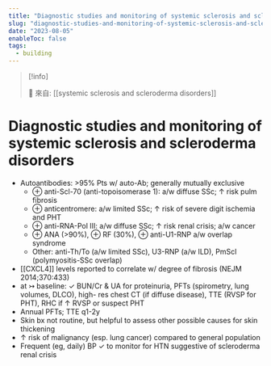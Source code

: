 ```yaml
---
title: "Diagnostic studies and monitoring of systemic sclerosis and scleroderma disorders"
slug: "diagnostic-studies-and-monitoring-of-systemic-sclerosis-and-scleroderma-disorders"
date: "2023-08-05"
enableToc: false
tags:
  - building
---
```


> [!info]
>
> 🌱 來自: [[systemic sclerosis and scleroderma disorders]]

# Diagnostic studies and monitoring of systemic sclerosis and scleroderma disorders

- Autoantibodies: >95% Pts w/ auto-Ab; generally mutually exclusive
  - ⊕ anti-Scl-70 (anti-topoisomerase 1): a/w diffuse SSc; ↑ risk pulm fibrosis
  - ⊕ anticentromere: a/w limited SSc; ↑ risk of severe digit ischemia and PHT
  - ⊕ anti-RNA-Pol III: a/w diffuse SSc; ↑ risk renal crisis; a/w cancer
  - ⊕ ANA (>90%), ⊕ RF (30%), ⊕ anti-U1-RNP a/w overlap syndrome
  - Other: anti-Th/To (a/w limited SSc), U3-RNP (a/w ILD), PmScl (polymyositis-SSc overlap)
- [[CXCL4]] levels reported to correlate w/ degree of fibrosis (NEJM 2014;370:433)
- at ↣ baseline: ✓ BUN/Cr & UA for proteinuria, PFTs (spirometry, lung volumes, DLCO), high- res chest CT (if diffuse disease), TTE (RVSP for PHT), RHC if ↑ RVSP or suspect PHT
- Annual PFTs; TTE q1-2y
- Skin bx not routine, but helpful to assess other possible causes for skin thickening
- ↑ risk of malignancy (esp. lung cancer) compared to general population
- Frequent (eg, daily) BP ✓ to monitor for HTN suggestive of scleroderma renal crisis
